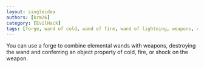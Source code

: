 ```yaml
---
layout: singleidea
authors: [krm26]
category: [EvilHack]
tags: [forge, wand of cold, wand of fire, wand of lightning, weapons, crafting]
---
```

You can use a forge to combine elemental wands with weapons, destroying the wand
and conferring an object property of cold, fire, or shock on the weapon.
